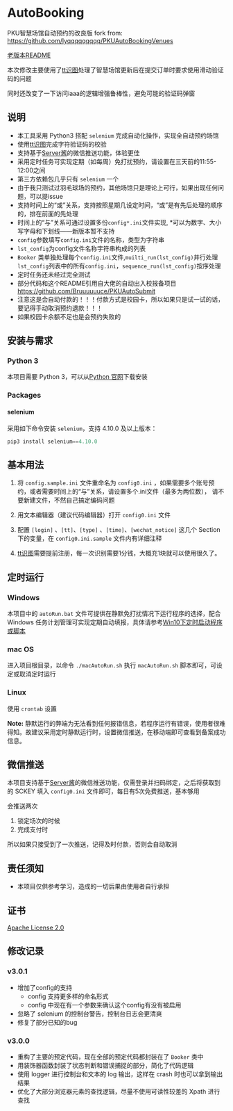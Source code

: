 # AutoBooking

PKU智慧场馆自动预约的改良版 fork from: https://github.com/lyqqqqqqqqq/PKUAutoBookingVenues

[老版本README](./archive/README.md)

本次修改主要使用了[tt识图](http://www.ttshitu.com/)处理了智慧场馆更新后在提交订单时要求使用滑动验证码的问题

同时还改变了一下访问iaaa的逻辑增强鲁棒性，避免可能的验证码弹窗


## 说明

- 本工具采用 Python3 搭配 `selenium` 完成自动化操作，实现全自动预约场馆
- 使用[tt识图](http://www.ttshitu.com/)完成字符验证码的校验
- 支持基于[Server酱](https://sct.ftqq.com/)的微信推送功能，体验更佳
- 采用定时任务可实现定期（如每周）免打扰预约，请设置在三天前的11:55-12:00之间
- 第三方依赖包几乎只有 `selenium` 一个
- 由于我只测试过羽毛球场的预约，其他场馆只是理论上可行，如果出现任何问题，可以提issue
- 支持时间上的“或”关系，支持按照星期几设定时间，“或”是有先后处理的顺序的，排在前面的先处理
- 时间上的“与”关系可通过设置多份`config*.ini`文件实现, *可以为数字、大小写字母和下划线——新版本暂不支持
- `config`参数填写`config.ini`文件的名称，类型为字符串
- `lst_config`为config文件名称字符串构成的列表
- `Booker` 类单独处理每个`config.ini`文件,`muilti_run(lst_config)`并行处理`lst_config`列表中的所有`config.ini`，`sequence_run(lst_config)`按序处理
- 定时任务还未经过完全测试
- 部分代码和这个README引用自大佬的自动出入校报备项目 https://github.com/Bruuuuuuce/PKUAutoSubmit
- 注意这是会自动付款的！！！付款方式是校园卡，所以如果只是试一试的话，要记得手动取消预约退款！！！
- 如果校园卡余额不足也是会预约失败的


## 安装与需求

### Python 3

本项目需要 Python 3，可以从[Python 官网](https://www.python.org/)下载安装

### Packages

#### selenium

采用如下命令安装 `selenium`，支持 4.10.0 及以上版本：

```python
pip3 install selenium==4.10.0
```

## 基本用法

1. 将 `config.sample.ini` 文件重命名为 `config0.ini` ，如果需要多个账号预约，或者需要时间上的“与”关系，请设置多个.ini文件（最多为两位数），
   请不要新建文件，不然自己搞定编码问题

2. 用文本编辑器（建议代码编辑器）打开 `config0.ini` 文件

3. 配置 `[login]` 、`[tt]`、`[type]` 、`[time]`、`[wechat_notice]` 这几个 Section 下的变量，在 `config0.ini.sample` 文件内有详细注释

4. [tt识图](http://www.ttshitu.com/)需要提前注册，每一次识别需要1分钱，大概充1块就可以使用很久了。

## 定时运行

### Windows

本项目中的 `autoRun.bat` 文件可提供在静默免打扰情况下运行程序的选择，配合 Windows 任务计划管理可实现定期自动填报，具体请参考[Win10下定时启动程序或脚本](https://blog.csdn.net/xielifu/article/details/81016220)

### mac OS

进入项目根目录，以命令 `./macAutoRun.sh` 执行 `macAutoRun.sh` 脚本即可，可设定或取消定时运行

### Linux

使用 `crontab` 设置

**Note:** 静默运行的弊端为无法看到任何报错信息，若程序运行有错误，使用者很难得知。故建议采用定时静默运行时，设置微信推送，在移动端即可查看到备案成功信息。

## 微信推送

本项目支持基于[Server酱](https://sct.ftqq.com/)的微信推送功能，仅需登录并扫码绑定，之后将获取到的 SCKEY 填入 `config0.ini` 文件即可，每日有5次免费推送，基本够用

会推送两次

1. 锁定场次的时候
2. 完成支付时

所以如果只接受到了一次推送，记得及时付款，否则会自动取消

## 责任须知

- 本项目仅供参考学习，造成的一切后果由使用者自行承担

## 证书

[Apache License 2.0](https://github.com/yanyuandaxia/PKUAutoBookingVenues/blob/main/LICENSE)

## 修改记录

### v3.0.1
- 增加了config的支持
  - config 支持更多样的命名形式
  - config 中现在有一个参数来确认这个config有没有被启用
- 忽略了 selenium 的控制台警告，控制台日志会更清爽
- 修复了部分已知的bug
### v3.0.0

- 重构了主要的预定代码，现在全部的预定代码都封装在了 `Booker` 类中
- 用装饰器函数封装了状态判断和错误捕捉的部分，简化了代码逻辑
- 使用 logger 进行控制台和文本的 log 输出，这样在 crash 时也可以拿到输出结果
- 优化了大部分浏览器元素的查找逻辑，尽量不使用可读性较差的 Xpath 进行查找
